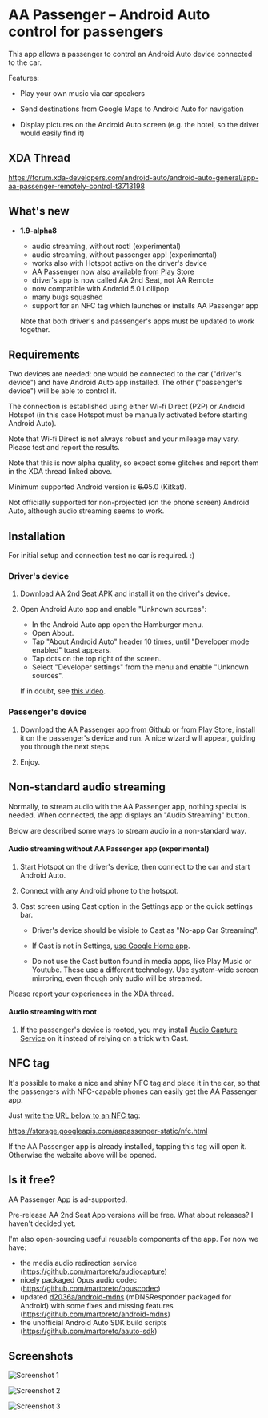 # AA Passenger – Android Auto control for passengers

This app allows a passenger to control an Android Auto device connected to the car.

Features:
 - Play your own music via car speakers

 - Send destinations from Google Maps to Android Auto for navigation

 - Display pictures on the Android Auto screen (e.g. the hotel, so the driver
   would easily find it)
   
## XDA Thread

https://forum.xda-developers.com/android-auto/android-auto-general/app-aa-passenger-remotely-control-t3713198

## What's new

- **1.9-alpha8**

    - audio streaming, without root! (experimental)
    - audio streaming, without passenger app! (experimental)
    - works also with Hotspot active on the driver's device
    - AA Passenger now also [available from Play Store](https://play.google.com/apps/testing/com.github.martoreto.aapassenger)
    - driver's app is now called AA 2nd Seat, not AA Remote
    - now compatible with Android 5.0 Lollipop
    - many bugs squashed
    - support for an NFC tag which launches or installs AA Passenger app

    Note that both driver's and passenger's apps must be updated to work
    together.

## Requirements
 
Two devices are needed: one would be connected to the car ("driver's device")
and have Android Auto app installed. The other ("passenger's device") will be
 able to control it.

The connection is established using either Wi-fi Direct (P2P) or Android Hotspot
(in this case Hotspot must be manually activated before starting Android Auto).

Note that Wi-fi Direct is not always robust and your mileage may vary.
Please test and report the results.

Note that this is now alpha quality, so expect some glitches and report them
in the XDA thread linked above.

Minimum supported Android version is ~~6.0~~5.0 (Kitkat).

Not officially supported for non-projected (on the phone screen) Android Auto,
although audio streaming seems to work.

## Installation

For initial setup and connection test no car is required. :)

### Driver's device
 
1. [Download](https://github.com/martoreto/aapassenger/releases) AA 2nd Seat APK
   and install it on the driver's device.
 
1. Open Android Auto app and enable "Unknown sources":

    - In the Android Auto app open the Hamburger menu.
    - Open About.
    - Tap "About Android Auto" header 10 times, until "Developer mode enabled" toast appears.
    - Tap dots on the top right of the screen.
    - Select "Developer settings" from the menu and enable "Unknown sources".
    
    If in doubt, see [this video](https://youtu.be/MjHpOaeOmOo).
 
### Passenger's device
 
1. Download the AA Passenger app [from Github](https://github.com/martoreto/aapassenger/releases)
   or [from Play Store](https://play.google.com/apps/testing/com.github.martoreto.aapassenger),
   install it on the passenger's device and run. A nice wizard will appear, guiding you through
   the next steps.

1. Enjoy.

## Non-standard audio streaming

Normally, to stream audio with the AA Passenger app, nothing special is needed.
When connected, the app displays an "Audio Streaming" button.

Below are described some ways to stream audio in a non-standard way.

#### Audio streaming without AA Passenger app (experimental)

1. Start Hotspot on the driver's device, then connect to the car and start Android Auto.

1. Connect with any Android phone to the hotspot.

1. Cast screen using Cast option in the Settings app or the quick settings bar.

   - Driver's device should be visible to Cast as "No-app Car Streaming".

   - If Cast is not in Settings,
     [use Google Home app](https://support.google.com/chromecast/answer/6059461?hl=en).

   - Do not use the Cast button found in media apps, like Play Music or Youtube.
     These use a different technology. Use system-wide screen mirroring,
     even though only audio will be streamed.

Please report your experiences in the XDA thread.

#### Audio streaming with root

1. If the passenger's device is rooted, you may install
   [Audio Capture Service](https://github.com/martoreto/audiocapture/releases)
   on it instead of relying on a trick with Cast.

## NFC tag

It's possible to make a nice and shiny NFC tag and place it in the car, so that the
passengers with NFC-capable phones can easily get the AA Passenger app.

Just [write the URL below to an NFC tag](https://www.tagstand.com/blog/nfc-how-guide-programming-url):

  https://storage.googleapis.com/aapassenger-static/nfc.html

If the AA Passenger app is already installed, tapping this tag will open it.
Otherwise the website above will be opened.

## Is it free?

AA Passenger App is ad-supported.

Pre-release AA 2nd Seat App versions will be free. What about releases? I haven't decided yet.

I'm also open-sourcing useful reusable components of the app. For now we have:
 - the media audio redirection service (https://github.com/martoreto/audiocapture)
 - nicely packaged Opus audio codec (https://github.com/martoreto/opuscodec)
 - updated [d2036a/android-mdns](https://github.com/d2036a/android-mdns)
   (mDNSResponder packaged for Android) with some fixes and missing features
   (https://github.com/martoreto/android-mdns)
 - the unofficial Android Auto SDK build scripts (https://github.com/martoreto/aauto-sdk)

## Screenshots

![Screenshot 1](media/audio2.png)

![Screenshot 2](media/nav1.png)

![Screenshot 3](media/sshot3.png)
